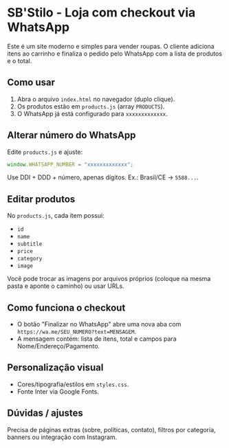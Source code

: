 # SB'Stilo - Loja com checkout via WhatsApp

Este é um site moderno e simples para vender roupas. O cliente adiciona itens ao carrinho e finaliza o pedido pelo WhatsApp com a lista de produtos e o total.

## Como usar

1. Abra o arquivo `index.html` no navegador (duplo clique).
2. Os produtos estão em `products.js` (array `PRODUCTS`).
3. O WhatsApp já está configurado para `xxxxxxxxxxxxx`.

## Alterar número do WhatsApp

Edite `products.js` e ajuste:

```js
window.WHATSAPP_NUMBER = "xxxxxxxxxxxxx";
```

Use DDI + DDD + número, apenas dígitos. Ex.: Brasil/CE → `5588...`.

## Editar produtos

No `products.js`, cada item possui:
- `id`
- `name`
- `subtitle`
- `price`
- `category`
- `image`

Você pode trocar as imagens por arquivos próprios (coloque na mesma pasta e aponte o caminho) ou usar URLs.

## Como funciona o checkout

- O botão "Finalizar no WhatsApp" abre uma nova aba com `https://wa.me/SEU_NUMERO?text=MENSAGEM`.
- A mensagem contém: lista de itens, total e campos para Nome/Endereço/Pagamento.

## Personalização visual

- Cores/tipografia/estilos em `styles.css`.
- Fonte Inter via Google Fonts.

## Dúvidas / ajustes

Precisa de páginas extras (sobre, políticas, contato), filtros por categoria, banners ou integração com Instagram.
